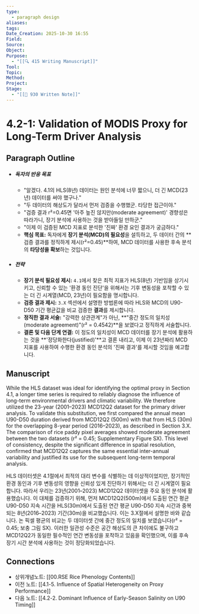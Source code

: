 ```yaml
---
type:
  - paragraph design
aliases:
tags:
Date_Creation: 2025-10-30 16:55
Field:
Source:
Object:
Purpose:
  - "[[🔍 415 Writing Manuscript]]"
Tool:
Topic:
Method:
Project:
Stage:
  - "[[📝 930 Written Note]]"
---
```

# 4.2-1: Validation of MODIS Proxy for Long-Term Driver Analysis

## Paragraph Outline
- ##### 독자의 반응 목표
    - "알겠다. 4.1의 HLS(8년) 데이터는 원인 분석에 너무 짧으니, 더 긴 MCD(23년) 데이터를 써야 했구나."
    - "두 데이터의 해상도가 달라서 먼저 검증을 수행했군. 타당한 접근이야."
    - "검증 결과 r²=0.45면 '아주 높진 않지만(moderate agreement)' 경향성은 따라가니, 장기 분석에 사용하는 것을 받아들일 만하군."
    - "이제 이 검증된 MCD 지표로 분석한 '진짜' 환경 요인 결과가 궁금하다."
    - **핵심 목표:** 독자에게 **장기 분석(MCD)의 필요성**을 설득하고, 두 데이터 간의 **검증 결과를 정직하게 제시(r²=0.45)**하여, MCD 데이터를 사용한 후속 분석의 **타당성을 확보**하는 것입니다.
- ##### 전략
    - **장기 분석 필요성 제시:** `4.1`에서 찾은 최적 지표가 HLS(8년) 기반임을 상기시키고, 신뢰할 수 있는 '환경 동인 진단'을 위해서는 기후 변동성을 포착할 수 있는 더 긴 시계열(MCD, 23년)이 필요함을 명시합니다.
    - **검증 결과 제시:** `3.X` 섹션에서 설명한 방법론에 따라 HLS와 MCD의 U90-D50 기간 평균값을 비교 검증한 **결과**를 제시합니다.
    - **정직한 결과 서술:** "강력한 상관관계"가 아닌, **"중간 정도의 일치성(moderate agreement)"(r² = 0.4542)**을 보였다고 정직하게 서술합니다.
    - **결론 및 다음 단계 연결:** 이 정도의 일치성이 MCD 데이터를 장기 분석에 활용하는 것을 **'정당화한다(justified)'**고 결론 내리고, 이제 이 23년짜리 MCD 지표를 사용하여 수행한 환경 동인 분석의 '진짜 결과'를 제시할 것임을 예고합니다.

## Manuscript

While the HLS dataset was ideal for identifying the optimal proxy in Section 4.1, a longer time series is required to reliably diagnose the influence of long-term environmental drivers and climatic variability. We therefore utilized the 23-year (2001–2023) MCD12Q2 dataset for the primary driver analysis. To validate this substitution, we first compared the annual mean U90-D50 duration derived from MCD12Q2 (500m) with that from HLS (30m) for the overlapping 8-year period (2016–2023), as described in Section 3.X. The comparison of rice paddy pixel averages showed moderate agreement between the two datasets (r² = 0.45; Supplementary Figure SX). This level of consistency, despite the significant difference in spatial resolution, confirmed that MCD12Q2 captures the same essential inter-annual variability and justified its use for the subsequent long-term temporal analysis.

HLS 데이터셋은 4.1절에서 최적의 대리 변수를 식별하는 데 이상적이었지만, 장기적인 환경 동인과 기후 변동성의 영향을 신뢰성 있게 진단하기 위해서는 더 긴 시계열이 필요합니다. 따라서 우리는 23년(2001–2023) MCD12Q2 데이터셋을 주요 동인 분석에 활용했습니다. 이 대체를 검증하기 위해, 먼저 MCD12Q2(500m)에서 도출된 연간 평균 U90-D50 지속 시간을 HLS(30m)에서 도출된 연간 평균 U90-D50 지속 시간과 중복되는 8년(2016–2023) 기간(30m)을 비교했습니다. 이는 3.X절에서 설명한 바와 같습니다. 논 픽셀 평균의 비교는 두 데이터셋 간에 중간 정도의 일치를 보였습니다(r² = 0.45; 보충 그림 SX). 이러한 일관성 수준은 공간 해상도의 큰 차이에도 불구하고 MCD12Q2가 동일한 필수적인 연간 변동성을 포착하고 있음을 확인했으며, 이를 후속 장기 시간 분석에 사용하는 것이 정당화되었습니다.

## Connections
- 상위개념노트: [[00.RSE Rice Phenology Contents]]
- 이전 노트: [[4.1-5. Influence of Spatial Heterogeneity on Proxy Performance]]
- 다음 노트: [[4.2-2. Dominant Influence of Early-Season Salinity on U90 Timing]]